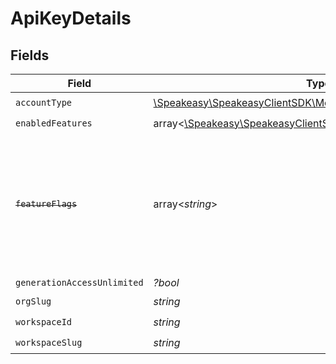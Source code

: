 # ApiKeyDetails


## Fields

| Field                                                                                                                   | Type                                                                                                                    | Required                                                                                                                | Description                                                                                                             |
| ----------------------------------------------------------------------------------------------------------------------- | ----------------------------------------------------------------------------------------------------------------------- | ----------------------------------------------------------------------------------------------------------------------- | ----------------------------------------------------------------------------------------------------------------------- |
| `accountType`                                                                                                           | [\Speakeasy\SpeakeasyClientSDK\Models\Shared\AccountType](../../Models/Shared/AccountType.md)                           | :heavy_check_mark:                                                                                                      | N/A                                                                                                                     |
| `enabledFeatures`                                                                                                       | array<[\Speakeasy\SpeakeasyClientSDK\Models\Shared\FeatureFlag](../../Models/Shared/FeatureFlag.md)>                    | :heavy_check_mark:                                                                                                      | N/A                                                                                                                     |
| ~~`featureFlags`~~                                                                                                      | array<*string*>                                                                                                         | :heavy_minus_sign:                                                                                                      | : warning: ** DEPRECATED **: This will be removed in a future release, please migrate away from it as soon as possible. |
| `generationAccessUnlimited`                                                                                             | *?bool*                                                                                                                 | :heavy_minus_sign:                                                                                                      | N/A                                                                                                                     |
| `orgSlug`                                                                                                               | *string*                                                                                                                | :heavy_check_mark:                                                                                                      | N/A                                                                                                                     |
| `workspaceId`                                                                                                           | *string*                                                                                                                | :heavy_check_mark:                                                                                                      | N/A                                                                                                                     |
| `workspaceSlug`                                                                                                         | *string*                                                                                                                | :heavy_check_mark:                                                                                                      | N/A                                                                                                                     |